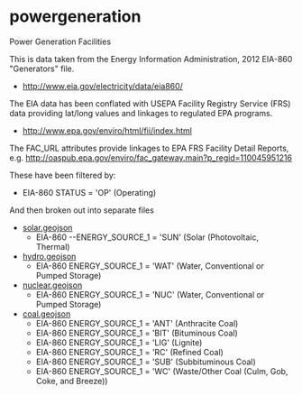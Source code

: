 powergeneration
===============

Power Generation Facilities

This is data taken from the Energy Information Administration, 2012 EIA-860  "Generators" file.

- http://www.eia.gov/electricity/data/eia860/

The EIA data has been conflated with USEPA Facility Registry Service (FRS) data providing lat/long values and linkages to regulated EPA programs.

- http://www.epa.gov/enviro/html/fii/index.html

The FAC_URL attributes provide linkages to EPA FRS Facility Detail Reports, e.g. http://oaspub.epa.gov/enviro/fac_gateway.main?p_regid=110045951216

These have been filtered by: 
- EIA-860 STATUS = 'OP' (Operating)

And then broken out into separate files
- [solar.geojson](https://github.com/DruidSmith/powergeneration/blob/master/solar.geojson) 
    - EIA-860 --ENERGY_SOURCE_1 = 'SUN' (Solar (Photovoltaic, Thermal)
- [hydro.geojson](https://github.com/DruidSmith/powergeneration/blob/master/hydro.geojson) 
    - EIA-860 ENERGY_SOURCE_1 = 'WAT' (Water, Conventional or Pumped Storage)
- [nuclear.geojson](https://github.com/DruidSmith/powergeneration/blob/master/nuclear.geojson) 
    - EIA-860 ENERGY_SOURCE_1 = 'NUC' (Water, Conventional or Pumped Storage)
- [coal.geojson](https://github.com/DruidSmith/powergeneration/blob/master/coal.geojson)
    - EIA-860 ENERGY_SOURCE_1 = 'ANT' (Anthracite Coal)
    - EIA-860 ENERGY_SOURCE_1 = 'BIT' (Bituminous Coal)
    - EIA-860 ENERGY_SOURCE_1 = 'LIG' (Lignite)
    - EIA-860 ENERGY_SOURCE_1 = 'RC' (Refined Coal)
    - EIA-860 ENERGY_SOURCE_1 = 'SUB' (Subbituminous Coal)
    - EIA-860 ENERGY_SOURCE_1 = 'WC' (Waste/Other Coal (Culm, Gob, Coke, and Breeze))
